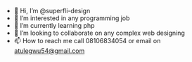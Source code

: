 - 👋 Hi, I’m @superfli-design
- 👀 I’m interested in any programming job 
- 🌱 I’m currently learning php
- 💞️ I’m looking to collaborate on any complex web designing 
- 📫 How to reach me call 08106834054 or email on atulegwu54@gmail.com

<!---
superfli-design/superfli-design
--->
